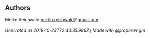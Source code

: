 ## Authors

Merlin Reichwald <merlin.reichwald@gmail.com>

###### Generated on 2019-10-23T22:43:35.986Z | Made with @propero/ngm